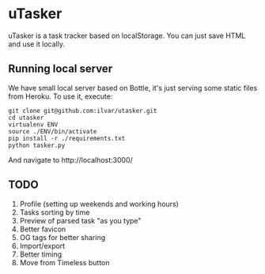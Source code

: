# uTasker

uTasker is a task tracker based on localStorage. You can just save HTML and use it locally.

## Running local server

We have small local server based on Bottle, it's just serving some static files from Heroku.
To use it, execute:

```
git clone git@github.com:ilvar/utasker.git
cd utasker
virtualenv ENV
source ./ENV/bin/activate
pip install -r ./requirements.txt
python tasker.py
```

And navigate to http://localhost:3000/

## TODO

1. Profile (setting up weekends and working hours)
1. Tasks sorting by time
2. Preview of parsed task "as you type"
4. Better favicon
7. OG tags for better sharing
3. Import/export
5. Better timing
6. Move from Timeless button


